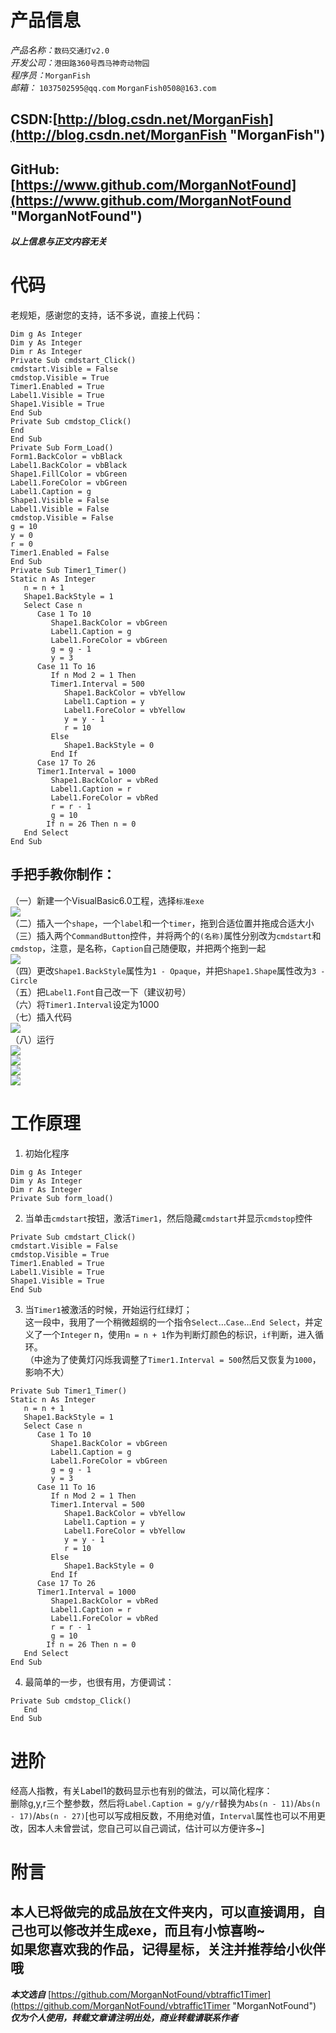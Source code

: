 # 产品信息 #
*产品名称：*`数码交通灯v2.0`   
*开发公司：*`港田路360号西马神奇动物园`   
*程序员：*`MorganFish`   
*邮箱：*
   `1037502595@qq.com`
   `MorganFish0508@163.com`
## CSDN:[http://blog.csdn.net/MorganFish](http://blog.csdn.net/MorganFish "MorganFish")
## GitHub:[https://www.github.com/MorganNotFound](https://www.github.com/MorganNotFound "MorganNotFound")
***以上信息与正文内容无关***   
# 代码 #
老规矩，感谢您的支持，话不多说，直接上代码：
```
Dim g As Integer
Dim y As Integer
Dim r As Integer
Private Sub cmdstart_Click()
cmdstart.Visible = False
cmdstop.Visible = True
Timer1.Enabled = True
Label1.Visible = True
Shape1.Visible = True
End Sub
Private Sub cmdstop_Click()
End
End Sub
Private Sub Form_Load()
Form1.BackColor = vbBlack
Label1.BackColor = vbBlack
Shape1.FillColor = vbGreen
Label1.ForeColor = vbGreen
Label1.Caption = g
Shape1.Visible = False
Label1.Visible = False
cmdstop.Visible = False
g = 10
y = 0
r = 0
Timer1.Enabled = False
End Sub
Private Sub Timer1_Timer()
Static n As Integer
   n = n + 1
   Shape1.BackStyle = 1
   Select Case n
      Case 1 To 10
         Shape1.BackColor = vbGreen
         Label1.Caption = g
         Label1.ForeColor = vbGreen
         g = g - 1
         y = 3
      Case 11 To 16
         If n Mod 2 = 1 Then
         Timer1.Interval = 500
            Shape1.BackColor = vbYellow
            Label1.Caption = y
            Label1.ForeColor = vbYellow
            y = y - 1
            r = 10
         Else
            Shape1.BackStyle = 0
         End If
      Case 17 To 26
      Timer1.Interval = 1000
         Shape1.BackColor = vbRed
         Label1.Caption = r
         Label1.ForeColor = vbRed
         r = r - 1
         g = 10
        If n = 26 Then n = 0
   End Select
End Sub
```
## 手把手教你制作： ##
（一）新建一个VisualBasic6.0工程，选择`标准exe`  
![](http://m.qpic.cn/psc?/cfc1fd56-f474-498f-adcb-b6fd8951402d/45NBuzDIW489QBoVep5mcSLU5m6SW6WoPMetn5hLcrL*TigNvaBdW5KxX*28TkQ.bUt4szPYtSLDnGLw1H.FRaK.yR0xQDe1yNc83SO6sW8!/b&bo=zQGaAQAAAAADF2U!&rf=viewer_4)    
（二）插入一个`shape`，一个`label`和一个`timer`，拖到合适位置并拖成合适大小    
（三）插入两个`CommandButton`控件，并将两个的`(名称)`属性分别改为`cmdstart`和`cmdstop`，注意，是名称，`Caption`自己随便取，并把两个拖到一起   
![](http://m.qpic.cn/psc?/cfc1fd56-f474-498f-adcb-b6fd8951402d/45NBuzDIW489QBoVep5mcbNK9Yx0dD*IZIl6fiA01TUrJAbepsm4ahzm*HqdU0M3KszEOj7.ssANJLX6eJfd*jLbTGSGy0mIE4Fpgypttxg!/b&bo=VgXPAgAAAAADF6w!&rf=viewer_4)   
（四）更改`Shape1.BackStyle`属性为`1 - Opaque`，并把`Shape1.Shape`属性改为`3 - Circle`   
（五）把`Label1.Font`自己改一下（建议初号）   
（六）将`Timer1.Interval`设定为1000   
（七）插入代码   
![](http://m.qpic.cn/psc?/cfc1fd56-f474-498f-adcb-b6fd8951402d/45NBuzDIW489QBoVep5mcfreLghjdDUXsVG4Ie9ME.zGIGmIh2N6rSSmRMBUHRRiUWnw.I03anUK*VZQ7z*Z1ICGFBhCvQ1Rbe5YHbixXMA!/b&bo=agOtAQAAAAADF*c!&rf=viewer_4)   
（八）运行   
![](http://m.qpic.cn/psc?/cfc1fd56-f474-498f-adcb-b6fd8951402d/45NBuzDIW489QBoVep5mcfreLghjdDUXsVG4Ie9ME.yHMFvWMD4cFezx0Wt1QOahhlrWSVDppyiGQpuB*6JJSd7kw.LncRQvorwxF2Lml1o!/b&bo=twHqAAAAAAADF24!&rf=viewer_4)   
![](http://m.qpic.cn/psc?/cfc1fd56-f474-498f-adcb-b6fd8951402d/45NBuzDIW489QBoVep5mcVuV0Vf2U9auphccIQtoAMqkzINIeq5RkC.4XqR0uu9u8aIGAYlYym.SpA*zSVRB7hI**EDdaXlkFcndDMAtZ4k!/b&bo=twHqAAAAAAADF24!&rf=viewer_4)   
![](http://m.qpic.cn/psc?/cfc1fd56-f474-498f-adcb-b6fd8951402d/45NBuzDIW489QBoVep5mcVyVZk7AkxzsXbcB.L8sPk1C0YY7SJfVIYUigtOyeibQzYNp*TfCashtzHpXheDJfx5RSSwqFut6C6L0RdioOw4!/b&bo=twHqAAAAAAADF24!&rf=viewer_4)   
![](http://m.qpic.cn/psc?/cfc1fd56-f474-498f-adcb-b6fd8951402d/45NBuzDIW489QBoVep5mcZwGoNE97zJz91WsRcU2YyZ*iRdha11s74tjdmnqKTzWznGOUiT8GSX8dVkE*yNUvT5lyFRyfbx7mXtw5ebfDEs!/b&bo=twHqAAAAAAADF24!&rf=viewer_4)   
# 工作原理 #   
1. 初始化程序   
```
Dim g As Integer
Dim y As Integer
Dim r As Integer
Private Sub form_load()
```   
2. 当单击`cmdstart`按钮，激活`Timer1`，然后隐藏`cmdstart`并显示`cmdstop`控件   
```
Private Sub cmdstart_Click()
cmdstart.Visible = False
cmdstop.Visible = True
Timer1.Enabled = True
Label1.Visible = True
Shape1.Visible = True
End Sub
```
3. 当`Timer1`被激活的时候，开始运行红绿灯；   
这一段中，我用了一个稍微超纲的一个指令`Select`…`Case`…`End Select`，并定义了一个`Integer` n，使用`n = n + 1`作为判断灯颜色的标识，`if`判断，进入循环。  
（中途为了使黄灯闪烁我调整了`Timer1.Interval = 500`然后又恢复为`1000`，影响不大）   
```
Private Sub Timer1_Timer()
Static n As Integer
   n = n + 1
   Shape1.BackStyle = 1
   Select Case n
      Case 1 To 10
         Shape1.BackColor = vbGreen
         Label1.Caption = g
         Label1.ForeColor = vbGreen
         g = g - 1
         y = 3
      Case 11 To 16
         If n Mod 2 = 1 Then
         Timer1.Interval = 500
            Shape1.BackColor = vbYellow
            Label1.Caption = y
            Label1.ForeColor = vbYellow
            y = y - 1
            r = 10
         Else
            Shape1.BackStyle = 0
         End If
      Case 17 To 26
      Timer1.Interval = 1000
         Shape1.BackColor = vbRed
         Label1.Caption = r
         Label1.ForeColor = vbRed
         r = r - 1
         g = 10
        If n = 26 Then n = 0
   End Select
End Sub
```
4. 最简单的一步，也很有用，方便调试：
```
Private Sub cmdstop_Click()
   End
End Sub
```
# 进阶 #
经高人指教，有关Label1的数码显示也有别的做法，可以简化程序：   
删除g,y,r三个整参数，然后将`Label.Caption = g/y/r`替换为`Abs(n - 11)`/`Abs(n - 17)`/`Abs(n - 27)`[也可以写成相反数，不用绝对值，`Interval`属性也可以不用更改，因本人未曾尝试，您自己可以自己调试，估计可以方便许多~]
# 附言 #
本人已将做完的成品放在文件夹内，可以直接调用，自己也可以修改并生成exe，而且有小惊喜哟~   
如果您喜欢我的作品，记得星标，关注并推荐给小伙伴哦   
---
***本文选自*** [https://github.com/MorganNotFound/vbtraffic1Timer](https://github.com/MorganNotFound/vbtraffic1Timer "MorganNotFound")   
***仅为个人使用，转载文章请注明出处，商业转载请联系作者***